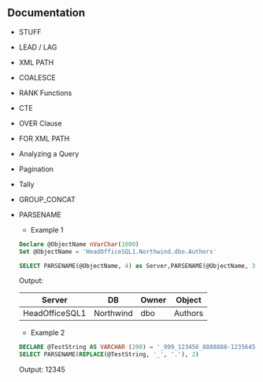 ## Documentation
- STUFF
- LEAD / LAG
- XML PATH
- COALESCE
- RANK Functions
- CTE
- OVER Clause
- FOR XML PATH
- Analyzing a Query 
- Pagination
- Tally
- GROUP_CONCAT
- PARSENAME
  * Example 1
   ```sql
   Declare @ObjectName nVarChar(1000) 
   Set @ObjectName = 'HeadOfficeSQL1.Northwind.dbo.Authors' 

   SELECT PARSENAME(@ObjectName, 4) as Server,PARSENAME(@ObjectName, 3) as DB,PARSENAME(@ObjectName, 2) as Owner,PARSENAME(@ObjectName, 1)    as Object
   ```
   Output: 
   
   |    Server    |    DB   |Owner| Object|
   |--------------|---------|-----|-------|
   |HeadOfficeSQL1|Northwind| dbo |Authors|
   
   
   * Example 2
   ```sql
   DECLARE @TestString AS VARCHAR (200) = '_999_123456_8888888-123564578'; 
   SELECT PARSENAME(REPLACE(@TestString, '_', '.'), 2)
   ```
   Output: 12345

